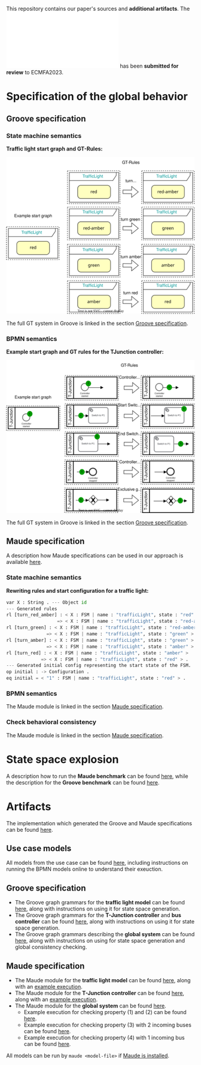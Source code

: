 This repository contains our paper's sources and **additional artifacts**. The ![paper](./paper.pdf) has been **submitted for review** to ECMFA2023.

# Specification of the global behavior

## Groove specification

### State machine semantics

**Traffic light start graph and GT-Rules:**

![Traffic light start graph and GT-Rules](./artifacts/figures/FSM_Groove.svg)

The full GT system in Groove is linked in the section [Groove specification](https://github.com/timKraeuter/Towards-behavioral-consistency-in-multi-modeling/blob/main/README.md#groove-specification-1).

### BPMN semantics

**Example start graph and GT rules for the TJunction controller:**

![Example GT rules for the TJunction controller](./artifacts/figures/BPMN_Groove.svg)

The full GT system in Groove is linked in the section [Groove specification](https://github.com/timKraeuter/Towards-behavioral-consistency-in-multi-modeling/blob/main/README.md#groove-specification-1).

## Maude specification

A description how Maude specifications can be used in our approach is available [here](./artifacts/maude//Maude_Specification.pdf). 

### State machine semantics

**Rewriting rules and start configuration for a traffic light:**
```python
var X : String . --- Object id
--- Generated rules
rl [turn_red_amber] : < X : FSM | name : "trafficLight", state : "red" >
                   => < X : FSM | name : "trafficLight", state : "red-amber" > .
rl [turn_green] : < X : FSM | name : "trafficLight", state : "red-amber" >
               => < X : FSM | name : "trafficLight", state : "green" > .
rl [turn_amber] : < X : FSM | name : "trafficLight", state : "green" >
               => < X : FSM | name : "trafficLight", state : "amber" > .
rl [turn_red] : < X : FSM | name : "trafficLight", state : "amber" >
             => < X : FSM | name : "trafficLight", state : "red" > .
--- Generated initial config representing the start state of the FSM.
op initial : -> Configuration .
eq initial = < "1" : FSM | name : "trafficLight", state : "red" > .
```

### BPMN semantics

The Maude module is linked in the section [Maude specification](https://github.com/timKraeuter/Towards-behavioral-consistency-in-multi-modeling/blob/main/README.md#maude-specification-1).

### Check behavioral consistency

The Maude module is linked in the section [Maude specification](https://github.com/timKraeuter/Towards-behavioral-consistency-in-multi-modeling/blob/main/README.md#maude-specification-1).

# State space explosion
A description how to run the **Maude benchmark** can be found [here](./artifacts/maude/benchmark/maudeBenchmark.md), while the description for the **Groove benchmark** can be found [here](./artifacts/graphGrammars/grooveBenchmark.md).

# Artifacts
The implementation which generated the Groove and Maude specifications can be found [here](https://github.com/timKraeuter/Rewrite_Rule_Generation).
## Use case models
All models from the use case can be found [here](./artifacts/use_case/README.md), including instructions on running the BPMN models online to understand their exeuction.

## Groove specification
- The Groove graph grammars for the **traffic light model** can be found [here](./artifacts/graphGrammars/trafficLight.gps/README.md), along with instructions on using it for state space generation.
- The Groove graph grammars for the **T-Junction controller** and **bus controller** can be found [here](./artifacts/graphGrammars/T-Junction.gps/README.md), along with instructions on using it for state space generation.
- The Groove graph grammars describing the **global system** can be found [here](./artifacts/graphGrammars/global.gps/README.md), along with instructions on using for state space generation and global consistency checking.

## Maude specification
- The Maude module for the **traffic light model** can be found [here](./artifacts/maude/trafficLight.maude), along with an [example execution](./artifacts/maude/trafficLight-output.txt).
- The Maude module for the **T-Junction controller** can be found [here](./artifacts/maude/tJunctionController.maude), along with an [example execution](./artifacts/maude/tJunctionController-output.txt).
- The Maude module for the **global system** can be found [here](./artifacts/maude/fullUsecase.maude).
  - Example execution for checking property (1) and (2) can be found [here](./artifacts/maude/prop1AndProp2-output.txt).
  - Example execution for checking property (3) with 2 incoming buses can be found [here](./artifacts/maude/prop3-output.txt).
  - Example execution for checking property (4) with 1 incoming bus can be found [here](./artifacts/maude/prop4-output.txt).

All models can be run by ```maude <model-file>``` if [Maude is installed](https://maude.lcc.uma.es/maude30-manual-html/maude-manualch2.html#x13-230002.1).
